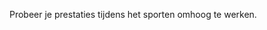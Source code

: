 <!--
title: Sportprestaties
date: 2025-06-17T14:43:29.824Z
image: /images/uploads/vikfitlogo-modified.png
-->

Probeer je prestaties tijdens het sporten omhoog te werken.